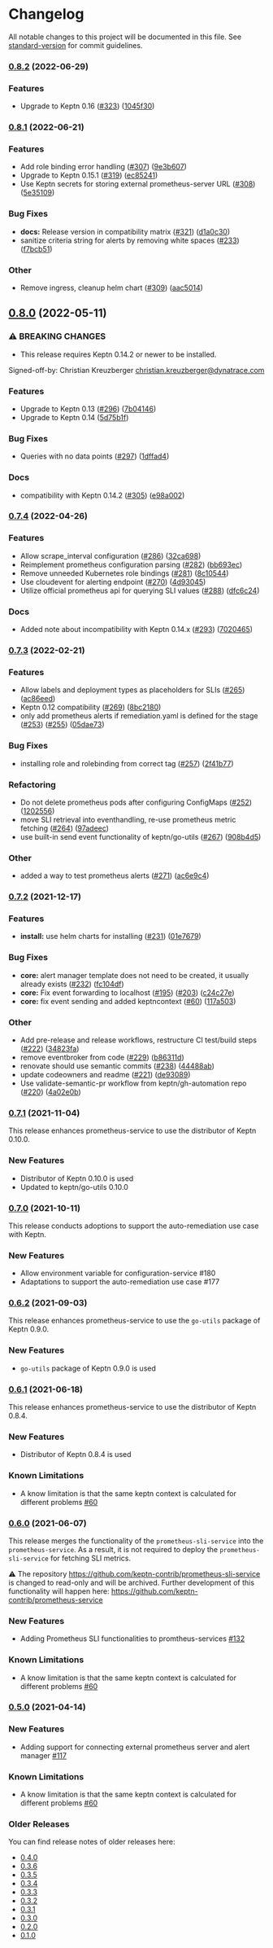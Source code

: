 # Changelog

All notable changes to this project will be documented in this file. See [standard-version](https://github.com/conventional-changelog/standard-version) for commit guidelines.

### [0.8.2](https://github.com/keptn-contrib/prometheus-service/compare/0.8.1...0.8.2) (2022-06-29)


### Features

* Upgrade to Keptn 0.16 ([#323](https://github.com/keptn-contrib/prometheus-service/issues/323)) ([1045f30](https://github.com/keptn-contrib/prometheus-service/commit/1045f302dc4bbc5959c79947959653bbec607f39))

### [0.8.1](https://github.com/keptn-contrib/prometheus-service/compare/0.8.0...0.8.1) (2022-06-21)


### Features

* Add role binding error handling ([#307](https://github.com/keptn-contrib/prometheus-service/issues/307)) ([9e3b607](https://github.com/keptn-contrib/prometheus-service/commit/9e3b607ad6199d9166846665ad44077bc6fafd53))
* Upgrade to Keptn 0.15.1 ([#319](https://github.com/keptn-contrib/prometheus-service/issues/319)) ([ec85241](https://github.com/keptn-contrib/prometheus-service/commit/ec85241e93fa5067754d876a3818038d52434d42))
* Use Keptn secrets for storing external prometheus-server URL ([#308](https://github.com/keptn-contrib/prometheus-service/issues/308)) ([5e35109](https://github.com/keptn-contrib/prometheus-service/commit/5e35109c30efaa8bb10d9401c485f240bc54986c))


### Bug Fixes

* **docs:** Release version in compatibility matrix ([#321](https://github.com/keptn-contrib/prometheus-service/issues/321)) ([d1a0c30](https://github.com/keptn-contrib/prometheus-service/commit/d1a0c305badc16acb660d4fc9cbf92a7d0c4159f))
* sanitize criteria string for alerts by removing white spaces ([#233](https://github.com/keptn-contrib/prometheus-service/issues/233)) ([f7bcb51](https://github.com/keptn-contrib/prometheus-service/commit/f7bcb5161cbb4750ee9a568e3012dd33560306b3))


### Other

* Remove ingress, cleanup helm chart ([#309](https://github.com/keptn-contrib/prometheus-service/issues/309)) ([aac5014](https://github.com/keptn-contrib/prometheus-service/commit/aac50149464da8508caea5768207ad6e8be43ebf))

## [0.8.0](https://github.com/keptn-contrib/prometheus-service/compare/0.7.4...0.8.0) (2022-05-11)


### ⚠ BREAKING CHANGES

* This release requires Keptn 0.14.2 or newer to be installed.

Signed-off-by: Christian Kreuzberger <christian.kreuzberger@dynatrace.com>

### Features

* Upgrade to Keptn 0.13 ([#296](https://github.com/keptn-contrib/prometheus-service/issues/296)) ([7b04146](https://github.com/keptn-contrib/prometheus-service/commit/7b041462c5d51729adfe8efee9b503729a606be0))
* Upgrade to Keptn 0.14 ([5d75b1f](https://github.com/keptn-contrib/prometheus-service/commit/5d75b1fea57a8a3e123242032d3dcb495a179d3e))


### Bug Fixes

* Queries with no data points ([#297](https://github.com/keptn-contrib/prometheus-service/issues/297)) ([1dffad4](https://github.com/keptn-contrib/prometheus-service/commit/1dffad48281c25d0ec4a621535d7bc271831fa3b))


### Docs

* compatibility with Keptn 0.14.2 ([#305](https://github.com/keptn-contrib/prometheus-service/issues/305)) ([e98a002](https://github.com/keptn-contrib/prometheus-service/commit/e98a0021d5a95de87f2073a4e0d6536252e650b3))

### [0.7.4](https://github.com/keptn-contrib/prometheus-service/compare/0.7.3...0.7.4) (2022-04-26)


### Features

* Allow scrape_interval configuration ([#286](https://github.com/keptn-contrib/prometheus-service/issues/286)) ([32ca698](https://github.com/keptn-contrib/prometheus-service/commit/32ca69859c8b353ffe88b6731441fa4d361c33ea))
* Reimplement prometheus configuration parsing ([#282](https://github.com/keptn-contrib/prometheus-service/issues/282)) ([bb693ec](https://github.com/keptn-contrib/prometheus-service/commit/bb693ecab8877f51def821c5a132cf10400bf5f7))
* Remove unneeded Kubernetes role bindings ([#281](https://github.com/keptn-contrib/prometheus-service/issues/281)) ([8c10544](https://github.com/keptn-contrib/prometheus-service/commit/8c105440a3fc281c13b0040a27ef30cca345648c))
* Use cloudevent for alerting endpoint ([#270](https://github.com/keptn-contrib/prometheus-service/issues/270)) ([4d93045](https://github.com/keptn-contrib/prometheus-service/commit/4d9304589babc8bd29e3e13c5efef3a8a0a3f37d))
* Utilize official prometheus api for querying SLI values ([#288](https://github.com/keptn-contrib/prometheus-service/issues/288)) ([dfc6c24](https://github.com/keptn-contrib/prometheus-service/commit/dfc6c24cedc4fa3c7b74d4003a80fa0ebb5183b2))


### Docs

* Added note about incompatibility with Keptn 0.14.x ([#293](https://github.com/keptn-contrib/prometheus-service/issues/293)) ([7020465](https://github.com/keptn-contrib/prometheus-service/commit/7020465d89c60d6c370b9da93f287fcf6488df28))

### [0.7.3](https://github.com/keptn-contrib/prometheus-service/compare/0.7.2...0.7.3) (2022-02-21)


### Features

* Allow labels and deployment types as placeholders for SLIs ([#265](https://github.com/keptn-contrib/prometheus-service/issues/265)) ([ac86eed](https://github.com/keptn-contrib/prometheus-service/commit/ac86eed9e6be7423afb23b34b3401826bfc8acc3))
* Keptn 0.12 compatibility ([#269](https://github.com/keptn-contrib/prometheus-service/issues/269)) ([8bc2180](https://github.com/keptn-contrib/prometheus-service/commit/8bc2180b328351eafd40e4e599c15359febf6db3))
* only add prometheus alerts if remediation.yaml is defined for the stage ([#253](https://github.com/keptn-contrib/prometheus-service/issues/253)) ([#255](https://github.com/keptn-contrib/prometheus-service/issues/255)) ([05dae73](https://github.com/keptn-contrib/prometheus-service/commit/05dae73f24a5a19b36605303267049316e68e3cb))


### Bug Fixes

* installing role and rolebinding from correct tag ([#257](https://github.com/keptn-contrib/prometheus-service/issues/257)) ([2f41b77](https://github.com/keptn-contrib/prometheus-service/commit/2f41b77ba7b9db103e5f1be3050b431bef30508d))


### Refactoring

* Do not delete prometheus pods after configuring ConfigMaps ([#252](https://github.com/keptn-contrib/prometheus-service/issues/252)) ([1202556](https://github.com/keptn-contrib/prometheus-service/commit/12025565524992998454eae6ea3631eb955023af))
* move SLI retrieval into eventhandling, re-use prometheus metric fetching ([#264](https://github.com/keptn-contrib/prometheus-service/issues/264)) ([97adeec](https://github.com/keptn-contrib/prometheus-service/commit/97adeec26cd390e83bf053bf93bc5ceb9280c03c))
* use built-in send event functionality of keptn/go-utils ([#267](https://github.com/keptn-contrib/prometheus-service/issues/267)) ([908b4d5](https://github.com/keptn-contrib/prometheus-service/commit/908b4d5234438a5618cfae4bfe6a4a137a0089de))


### Other

* added a way to test prometheus alerts ([#271](https://github.com/keptn-contrib/prometheus-service/issues/271)) ([ac6e9c4](https://github.com/keptn-contrib/prometheus-service/commit/ac6e9c479a644e8bdc8fad14ba19b7a909484829))

### [0.7.2](https://github.com/keptn-contrib/prometheus-service/compare/0.7.1...0.7.2) (2021-12-17)


### Features

* **install:** use helm charts for installing ([#231](https://github.com/keptn-contrib/prometheus-service/issues/231)) ([01e7679](https://github.com/keptn-contrib/prometheus-service/commit/01e76791a8f8f8419c37054565ba8c54219c5e6f))


### Bug Fixes

* **core:** alert manager template does not need to be created, it usually already exists ([#232](https://github.com/keptn-contrib/prometheus-service/issues/232)) ([fc104df](https://github.com/keptn-contrib/prometheus-service/commit/fc104df047f4c49b152ae02d017915792f5aaaba))
* **core:** Fix event forwarding to localhost ([#195](https://github.com/keptn-contrib/prometheus-service/issues/195)) ([#203](https://github.com/keptn-contrib/prometheus-service/issues/203)) ([c24c27e](https://github.com/keptn-contrib/prometheus-service/commit/c24c27efabd08eb61a3ef09544ade9f2e2973f25))
* **core:** fix event sending and added keptncontext ([#60](https://github.com/keptn-contrib/prometheus-service/issues/60)) ([117a503](https://github.com/keptn-contrib/prometheus-service/commit/117a50312f1df4c15a9d3aa0cbc542f126dd4c83))


### Other

* Add pre-release and release workflows, restructure CI test/build steps ([#222](https://github.com/keptn-contrib/prometheus-service/issues/222)) ([34823fa](https://github.com/keptn-contrib/prometheus-service/commit/34823fafd4e816c61419fac91269a95b8d1b3649))
* remove eventbroker from code ([#229](https://github.com/keptn-contrib/prometheus-service/issues/229)) ([b86311d](https://github.com/keptn-contrib/prometheus-service/commit/b86311d423235ae67cf5ab205ece99bc7f228c31))
* renovate should use semantic commits ([#238](https://github.com/keptn-contrib/prometheus-service/issues/238)) ([44488ab](https://github.com/keptn-contrib/prometheus-service/commit/44488abcea2cd4ef4323e288dfc6fe3833099f93))
* update codeowners and readme ([#221](https://github.com/keptn-contrib/prometheus-service/issues/221)) ([de93089](https://github.com/keptn-contrib/prometheus-service/commit/de93089ee589a0836b1434bd8775eb852b2890a4))
* Use validate-semantic-pr workflow from keptn/gh-automation repo ([#220](https://github.com/keptn-contrib/prometheus-service/issues/220)) ([4a02e0b](https://github.com/keptn-contrib/prometheus-service/commit/4a02e0bb9f10b8f89151d6f1ec5bea927bf44af3))

### [0.7.1](https://github.com/keptn-contrib/prometheus-service/compare/0.7.0...0.7.1) (2021-11-04)

This release enhances prometheus-service to use the distributor of Keptn 0.10.0.

### New Features

- Distributor of Keptn 0.10.0 is used
- Updated to keptn/go-utils 0.10.0

### [0.7.0](https://github.com/keptn-contrib/prometheus-service/compare/0.6.2...0.7.0) (2021-10-11)

This release conducts adoptions to support the auto-remediation use case with Keptn.

### New Features

- Allow environment variable for configuration-service #180
- Adaptations to support the auto-remediation use case #177

### [0.6.2](https://github.com/keptn-contrib/prometheus-service/compare/0.6.1...0.6.2) (2021-09-03)

This release enhances prometheus-service to use the `go-utils` package of Keptn 0.9.0.

### New Features

- `go-utils` package of Keptn 0.9.0 is used

### [0.6.1](https://github.com/keptn-contrib/prometheus-service/compare/0.6.0...0.6.1) (2021-06-18)

This release enhances prometheus-service to use the distributor of Keptn 0.8.4.

### New Features

- Distributor of Keptn 0.8.4 is used

### Known Limitations
- A know limitation is that the same keptn context is calculated for different problems [#60](https://github.com/keptn-contrib/prometheus-service/issues/60)


### [0.6.0](https://github.com/keptn-contrib/prometheus-service/compare/0.5.0...0.6.0) (2021-06-07)

This release merges the functionality of the `prometheus-sli-service` into the `prometheus-service`. As a result, it is not required to deploy the `prometheus-sli-service` for fetching SLI metrics.

:warning: The repository https://github.com/keptn-contrib/prometheus-sli-service is changed to read-only and will be archived. Further development of this functionality will happen here: https://github.com/keptn-contrib/prometheus-service

### New Features

- Adding Prometheus SLI functionalities to promtheus-services [#132](https://github.com/keptn-contrib/prometheus-service/pull/132)

### Known Limitations
- A know limitation is that the same keptn context is calculated for different problems [#60](https://github.com/keptn-contrib/prometheus-service/issues/60)


### [0.5.0](https://github.com/keptn-contrib/prometheus-service/compare/0.4.0...0.5.0) (2021-04-14)

### New Features
- Adding support for connecting external prometheus server and alert manager [#117](https://github.com/keptn-contrib/prometheus-service/pull/117)

### Known Limitations
- A know limitation is that the same keptn context is calculated for different problems [#60](https://github.com/keptn-contrib/prometheus-service/issues/60)


### Older Releases

You can find release notes of older releases here:

* [0.4.0](https://github.com/keptn-contrib/prometheus-service/releases/tag/0.4.0)
* [0.3.6](https://github.com/keptn-contrib/prometheus-service/releases/tag/0.3.6)
* [0.3.5](https://github.com/keptn-contrib/prometheus-service/releases/tag/0.3.5)
* [0.3.4](https://github.com/keptn-contrib/prometheus-service/releases/tag/0.3.4)
* [0.3.3](https://github.com/keptn-contrib/prometheus-service/releases/tag/0.3.3)
* [0.3.2](https://github.com/keptn-contrib/prometheus-service/releases/tag/0.3.2)
* [0.3.1](https://github.com/keptn-contrib/prometheus-service/releases/tag/0.3.1)
* [0.3.0](https://github.com/keptn-contrib/prometheus-service/releases/tag/0.3.0)
* [0.2.0](https://github.com/keptn-contrib/prometheus-service/releases/tag/0.2.0)
* [0.1.0](https://github.com/keptn-contrib/prometheus-service/releases/tag/0.1.0)
